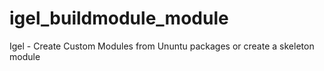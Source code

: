 igel_buildmodule_module
=======================

Igel - Create Custom Modules from Ununtu packages or create a skeleton module
